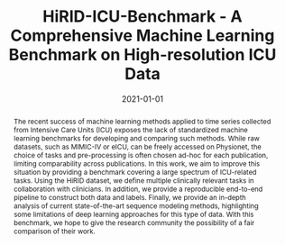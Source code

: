 ---
title: HiRID-ICU-Benchmark - A Comprehensive Machine Learning Benchmark on High-resolution
  ICU Data
authors:
- Hugo Yèche * 
- Rita Kuznetsova *
- Marc Zimmermann
- Matthias Hüser
- Xinrui Lyu
- Martin Faltys
- Gunnar Rätsch
date: '2021-01-01'
publishDate: '2021-06-12T13:23:59.478313Z'
publication_types:
- paper-conference

abstract: 'The recent success of machine learning methods applied to time series collected from Intensive Care Units (ICU) exposes the lack of standardized machine learning benchmarks for developing and comparing such methods. While raw datasets, such as MIMIC-IV or eICU, can be freely accessed on Physionet, the choice of tasks and pre-processing is often chosen ad-hoc for each publication, limiting comparability across publications. In this work, we aim to improve this situation by providing a benchmark covering a large spectrum of ICU-related tasks. Using the HiRID dataset, we define multiple clinically relevant tasks in collaboration with clinicians.  In addition, we provide a reproducible end-to-end pipeline to construct both data and labels. Finally, we provide an in-depth analysis of current state-of-the-art sequence modeling methods, highlighting some limitations of deep learning approaches for this type of data. With this benchmark, we hope to give the research community the possibility of a fair comparison of their work.'

summary: 'We propose a large-scale benchmark for patient monitoring in the ICU, covering a wide range of tasks and providing a reproducible pipeline for data processing and evaluation.'

tags:
    - Early Event Prediction
    - Time Series
    - Benchmark

publication: 'In *NeurIPS 2021*'

url_pdf: https://datasets-benchmarks-proceedings.neurips.cc/paper/2021/hash/5878a7ab84fb43402106c575658472fa-Abstract-round1.html
url_code: https://github.com/ratschlab/HIRID-ICU-Benchmark
url_dataset: ''
url_poster: ''
url_project: ''
url_slides: ''
url_source: ''
url_video: https://slideslive.com/38969428/hiridicubenchmark-a-comprehensive-machine-learning-benchmark-on-highresolution-icu-data?ref=recommended

featured: False

image:
  caption: 'Description of the different tasks we propose in HiB'
  focal_point: ''
  preview_only: false
---